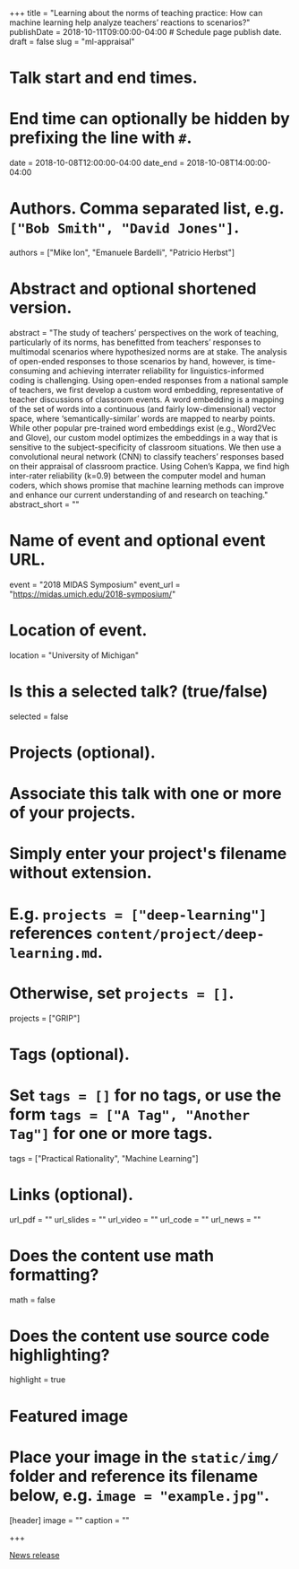 +++
title = "Learning about the norms of teaching practice: How can machine learning help analyze teachers’ reactions to scenarios?"
publishDate = 2018-10-11T09:00:00-04:00  # Schedule page publish date.
draft = false
slug = "ml-appraisal"

# Talk start and end times.
#   End time can optionally be hidden by prefixing the line with `#`.
date = 2018-10-08T12:00:00-04:00
date_end = 2018-10-08T14:00:00-04:00

# Authors. Comma separated list, e.g. `["Bob Smith", "David Jones"]`.
authors = ["Mike Ion", "Emanuele Bardelli", "Patricio Herbst"]

# Abstract and optional shortened version.
abstract = "The study of teachers’ perspectives on the work of teaching, particularly of its norms, has benefitted from teachers’ responses to multimodal scenarios where hypothesized norms are at stake. The analysis of open-ended responses to those scenarios by hand, however, is time- consuming and achieving interrater reliability for linguistics-informed coding is challenging. Using open-ended responses from a national sample of teachers, we first develop a custom word embedding, representative of teacher discussions of classroom events. A word embedding is a mapping of the set of words into a continuous (and fairly low-dimensional) vector space, where ‘semantically-similar’ words are mapped to nearby points. While other popular pre-trained word embeddings exist (e.g., Word2Vec and Glove), our custom model optimizes the embeddings in a way that is sensitive to the subject-specificity of classroom situations. We then use a convolutional neural network (CNN) to classify teachers’ responses based on their appraisal of classroom practice. Using Cohen’s Kappa, we find high inter-rater reliability (k=0.9) between the computer model and human coders, which shows promise that machine learning methods can improve and enhance our current understanding of and research on teaching."
abstract_short = ""

# Name of event and optional event URL.
event = "2018 MIDAS Symposium"
event_url = "https://midas.umich.edu/2018-symposium/"

# Location of event.
location = "University of Michigan"

# Is this a selected talk? (true/false)
selected = false

# Projects (optional).
#   Associate this talk with one or more of your projects.
#   Simply enter your project's filename without extension.
#   E.g. `projects = ["deep-learning"]` references `content/project/deep-learning.md`.
#   Otherwise, set `projects = []`.
projects = ["GRIP"]

# Tags (optional).
#   Set `tags = []` for no tags, or use the form `tags = ["A Tag", "Another Tag"]` for one or more tags.
tags = ["Practical Rationality", "Machine Learning"]

# Links (optional).
url_pdf = ""
url_slides = ""
url_video = ""
url_code = ""
url_news = ""

# Does the content use math formatting?
math = false

# Does the content use source code highlighting?
highlight = true

# Featured image
# Place your image in the `static/img/` folder and reference its filename below, e.g. `image = "example.jpg"`.
[header]
image = ""
caption = ""

+++

[News release](http://www.soe.umich.edu/news_events/news/article/emanuele_bardelli_and_michael_ions_project_awarded_most_likely_transformati/)
